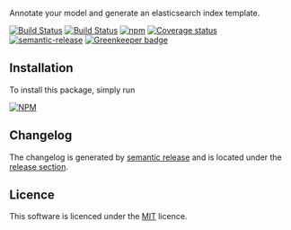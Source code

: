 Annotate your model and generate an elasticsearch index template.

[![Build Status](https://travis-ci.org/smartive/es-model.svg)](https://travis-ci.org/smartive/es-model)
[![Build Status](https://ci.appveyor.com/api/projects/status/7m14ruqjaopwbfn4?svg=true)](https://ci.appveyor.com/project/buehler/es-model)
[![npm](https://img.shields.io/npm/v/@smartive/es-model.svg?maxAge=3600)](https://www.npmjs.com/package/@smartive/es-model)
[![Coverage status](https://img.shields.io/coveralls/smartive/es-model.svg?maxAge=3600)](https://coveralls.io/github/smartive/es-model)
[![semantic-release](https://img.shields.io/badge/%20%20%F0%9F%93%A6%F0%9F%9A%80-semantic--release-e10079.svg)](https://github.com/semantic-release/semantic-release)
[![Greenkeeper badge](https://badges.greenkeeper.io/smartive/es-model.svg)](https://greenkeeper.io/)

## Installation

To install this package, simply run

[![NPM](https://nodei.co/npm/@smartive/es-model.png?downloads=true&stars=true)](https://nodei.co/npm/@smartive/es-model/)

## Changelog

The changelog is generated by [semantic release](https://github.com/semantic-release/semantic-release) and is located under
the [release section](https://github.com/smartive/es-model/releases).

## Licence

This software is licenced under the [MIT](LICENSE) licence.

